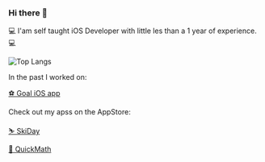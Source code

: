 ### Hi there 👋
 💻 I'am self taught iOS Developer with little les than a 1 year of experience. 💻
 
![Top Langs](https://github-readme-stats.vercel.app/api/top-langs/?username=michalik-michal&layout=compact&theme=github_dark)

In the past I worked on:

  [⚽ Goal iOS app](https://apps.apple.com/us/app/goal/id518026818)

Check out my apss on the AppStore:

  [⛷️ SkiDay](https://apps.apple.com/pl/app/ski-day/id6443993407)
  
  [💯 QuickMath](https://apps.apple.com/pl/app/quick-mathematics/id1621110947)
  
  
<!--
**michalik-michal/michalik-michal** is a ✨ _special_ ✨ repository because its `README.md` (this file) appears on your GitHub profile.

Here are some ideas to get you started:

- 🔭 I’m currently working on ...
- 🌱 I’m currently learning ...
- 👯 I’m looking to collaborate on ...
- 🤔 I’m looking for help with ...
- 💬 Ask me about ...
- 📫 How to reach me: ...
- 😄 Pronouns: ...
- ⚡ Fun fact: ...
-->
